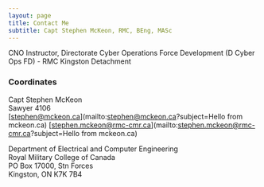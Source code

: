 ```yaml
---
layout: page
title: Contact Me
subtitle: Capt Stephen McKeon, RMC, BEng, MASc
---
```


CNO Instructor, Directorate Cyber Operations Force Development (D Cyber Ops FD) - RMC Kingston Detachment

### Coordinates 
Capt Stephen McKeon  
Sawyer 4106  
[stephen@mckeon.ca](mailto:stephen@mckeon.ca?subject=Hello from mckeon.ca)
[stephen.mckeon@rmc-cmr.ca](mailto:stephen.mckeon@rmc-cmr.ca?subject=Hello from mckeon.ca)


Department of Electrical and Computer Engineering  
Royal Military College of Canada  
PO Box 17000, Stn Forces  
Kingston, ON K7K 7B4  
